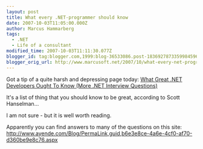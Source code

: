 ```yaml
---
layout: post
title: What every .NET-programmer should know
date: 2007-10-03T11:05:00.000Z
author: Marcus Hammarberg
tags:
  - .NET
  - Life of a consultant
modified_time: 2007-10-03T11:11:30.077Z
blogger_id: tag:blogger.com,1999:blog-36533086.post-1836927873359984596
blogger_orig_url: http://www.marcusoft.net/2007/10/what-every-net-programmer-should-know.html
---
```


Got a tip of a quite harsh and depressing page today:
<a
href="http://www.hanselman.com/blog/WhatGreatNETDevelopersOughtToKnowMoreNETInterviewQuestions.aspx"
class="TitleLinkStyle" rel="bookmark">What Great .NET Developers Ought
To Know (More .NET Interview Questions)</a>

It's a list of thing that you should know to be great, according to
Scott Hanselman...

I am not sure - but it is well worth reading.

Apparently you can find answers to
many of the questions on this site:
<http://www.ayende.com/Blog/PermaLink,guid,b6e3e8ce-4a6e-4cf0-af70-d360be9e8c76.aspx>
